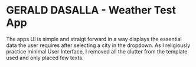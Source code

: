 # GERALD DASALLA - Weather Test App

The apps UI is simple and straigt forward in a way displays the essential data the user requires after selecting a city in the dropdown. As I religiously practice minimal User Interface, I removed all the clutter from the template used and only placed few texts.
